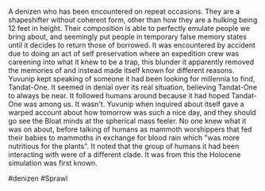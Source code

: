 
A denizen who has been encountered on repeat occasions. They are a shapeshifter without coherent form, other than how they are a hulking being 12 feet in height. Their composition is able to perfectly emulate people we bring about, and seemingly put people in temporary false memory states until it decides to return those of borrowed. It was encountered by accident due to doing an act of self preservation where an expedition crew was careening into what it knew to be a trap, this blunder it apparently removed the memories of and instead made itself known for different reasons. Yuvunip kept speaking of someone it had been looking for millennia to find, Tandat-One. It seemed in denial over its real situation, believing Tandat-One to always be near. It followed humans around because it had hoped Tandat-One was among us. It wasn't. Yuvunip when inquired about itself gave a warped account about how tomorrow was such a nice day, and they should go see the Bloat minds at the spherical mass feeler. No one knew what it was on about, before talking of humans as mammoth worshippers that fed their babies to mammoths in exchange for blood rain which "was more nutritious for the plants". It noted that the group of humans it had been interacting with were of a different clade. It was from this the Holocene simulation was first known.

#denizen
#Sprawl 
